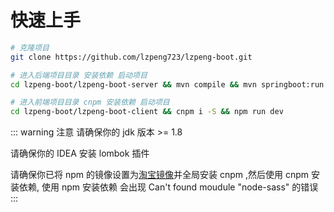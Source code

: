 # 快速上手

``` bash
# 克隆项目
git clone https://github.com/lzpeng723/lzpeng-boot.git

# 进入后端项目目录 安装依赖 启动项目
cd lzpeng-boot/lzpeng-boot-server && mvn compile && mvn springboot:run

# 进入前端项目目录 cnpm 安装依赖 启动项目
cd lzpeng-boot/lzpeng-boot-client && cnpm i -S && npm run dev
```

::: warning 注意
请确保你的 jdk 版本 >= 1.8

请确保你的 IDEA 安装 lombok 插件

请确保你已将 npm 的镜像设置为[淘宝镜像](https://registry.npm.taobao.org)并全局安装 cnpm ,然后使用 cnpm 安装依赖, 使用 npm 安装依赖 会出现 Can't found moudule "node-sass" 的错误
:::